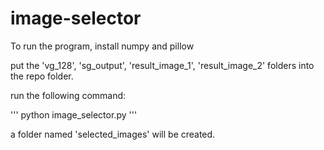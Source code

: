 # image-selector

To run the program, install numpy and pillow

put the 'vg_128', 'sg_output', 'result_image_1', 'result_image_2' folders into the repo folder.

run the following command:

'''
python image_selector.py
'''

a folder named 'selected_images' will be created.

